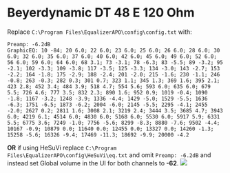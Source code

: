 # Beyerdynamic DT 48 E 120 Ohm
Replace `C:\Program Files\EqualizerAPO\config\config.txt` with:
```
Preamp: -6.2dB
GraphicEQ: 10 -84; 20 6.0; 22 6.0; 23 6.0; 25 6.0; 26 6.0; 28 6.0; 30 6.0; 32 6.0; 35 6.0; 37 6.0; 40 6.0; 42 6.0; 45 6.0; 49 6.0; 52 6.0; 56 6.0; 59 6.0; 64 6.0; 68 3.1; 73 -3.1; 78 -6.3; 83 -5.5; 89 -3.2; 95 -2.1; 102 -3.3; 109 -3.8; 117 -3.5; 125 -3.3; 134 -3.0; 143 -2.7; 153 -2.2; 164 -1.8; 175 -2.9; 188 -2.4; 201 -2.0; 215 -1.6; 230 -1.1; 246 -0.8; 263 -0.3; 282 0.3; 301 0.7; 323 1.1; 345 1.3; 369 1.6; 395 2.1; 423 2.8; 452 3.4; 484 3.9; 518 4.7; 554 5.6; 593 6.0; 635 6.0; 679 5.5; 726 4.6; 777 3.5; 832 2.3; 890 1.6; 952 0.9; 1019 -0.4; 1090 -1.8; 1167 -3.2; 1248 -3.9; 1336 -4.4; 1429 -5.0; 1529 -5.5; 1636 -6.3; 1751 -6.5; 1873 -6.2; 2004 -6.0; 2145 -5.5; 2295 -4.1; 2455 -2.0; 2627 0.2; 2811 1.6; 3008 2.1; 3219 2.4; 3444 3.5; 3685 4.7; 3943 6.0; 4219 6.1; 4514 6.0; 4830 6.0; 5168 6.0; 5530 6.0; 5917 5.9; 6331 5.5; 6775 3.6; 7249 -1.0; 7756 -5.6; 8299 -8.3; 8880 -7.6; 9502 -4.4; 10167 -0.9; 10879 0.0; 11640 0.0; 12455 0.0; 13327 0.0; 14260 -1.3; 15258 -5.6; 16326 -9.4; 17469 -11.3; 18692 -9.9; 20000 -4.2
```
**OR** if using HeSuVi replace `C:\Program Files\EqualizerAPO\config\HeSuVi\eq.txt` and omit `Preamp: -6.2dB` and instead set Global volume in the UI for both channels to **-62**.
![](https://raw.githubusercontent.com/jaakkopasanen/AutoEq/master/results/SBAF-Serious/innerfidelity/onear/Beyerdynamic%20DT%2048%20E%20120%20Ohm/Beyerdynamic%20DT%2048%20E%20120%20Ohm.png)